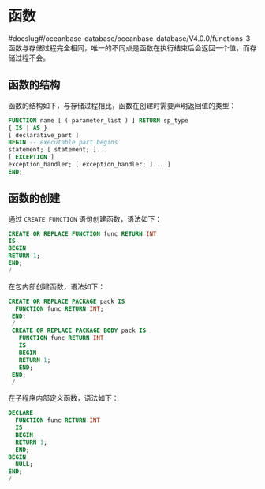 函数 
=======================
#docslug#/oceanbase-database/oceanbase-database/V4.0.0/functions-3
函数与存储过程完全相同，唯一的不同点是函数在执行结束后会返回一个值，而存储过程不会。

函数的结构 
--------------------------

函数的结构如下，与存储过程相比，函数在创建时需要声明返回值的类型：

```sql
FUNCTION name [ ( parameter_list ) ] RETURN sp_type
{ IS | AS }
[ declarative_part ]
BEGIN -- executable part begins
statement; [ statement; ]...
[ EXCEPTION ]
exception_handler; [ exception_handler; ]... ]
END;
```



函数的创建 
--------------------------

通过 `CREATE FUNCTION` 语句创建函数，语法如下：

```sql
CREATE OR REPLACE FUNCTION func RETURN INT
IS
BEGIN
RETURN 1;
END;
/
```



在包内部创建函数，语法如下：

```sql
CREATE OR REPLACE PACKAGE pack IS
  FUNCTION func RETURN INT;
 END;
 /
 CREATE OR REPLACE PACKAGE BODY pack IS
   FUNCTION func RETURN INT
   IS
   BEGIN
   RETURN 1;
   END;
 END;
 /
```



在子程序内部定义函数，语法如下：

```sql
DECLARE
  FUNCTION func RETURN INT
  IS
  BEGIN
  RETURN 1;
  END;
BEGIN
  NULL;
END;
/
```


